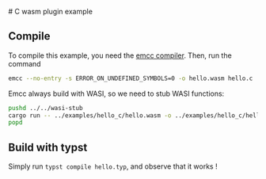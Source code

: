 # C wasm plugin example

## Compile

To compile this example, you need the [emcc compiler](https://emscripten.org/docs/tools_reference/emcc.html). Then, run the command

```sh
emcc --no-entry -s ERROR_ON_UNDEFINED_SYMBOLS=0 -o hello.wasm hello.c
```

Emcc always build with WASI, so we need to stub WASI functions:

```sh
pushd ../../wasi-stub
cargo run -- ../examples/hello_c/hello.wasm -o ../examples/hello_c/hello.wasm
popd
```

## Build with typst

Simply run `typst compile hello.typ`, and observe that it works !